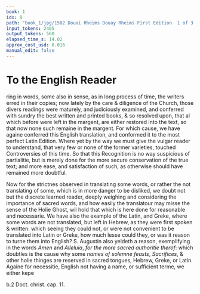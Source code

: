 ```yaml
---
book: 1
idx: 8
path: "book_1/jpg/1582 Douai Rheims Douay Rheims First Edition  1 of 3 1609 Old Testament.pdf-8.jpg"
input_tokens: 2405
output_tokens: 560
elapsed_time_s: 14.02
approx_cost_usd: 0.016
manual_edit: false
---
```

# To the English Reader

ring in words, some also in sense, as in long process of time, the writers erred in their copies; now lately by the care & diligence of the Church, those divers readings were maturely, and judiciously examined, and conferred with sundry the best written and printed books, & so resolved upon, that al which before were left in the margent, are either restored into the text, so that now none such remaine in the margent. For which cause, we have againe conferred this English translation, and conformed it to the most perfect Latin Edition. Where yet by the way we must give the vulgar reader to understand, that very few or none of the former varieties, touched Controversies of this time. So that this Recognition is no way suspicious of partialitie, but is merely done for the more secure conservation of the true text; and more ease, and satisfaction of such, as otherwise should have remained more doubtful.

Now for the strictnes observed in translating some words, or rather the not translating of some, which is in more danger to be disliked, we doubt not but the discrete learned reader, deeply weighing and considering the importance of sacred words, and how easily the translatour may misse the sense of the Holie Ghost, wil hold that which is here done for reasonable and necessarie. We have also the example of the Latin, and Greke, where some words are not translated, but left in Hebrew, as they were first spoken & written: which seeing they could not, or were not convenient to be translated into Latin or Greke, how much lesse could they, or was it reason to turne them into English? S. Augustin also yeldeth a reason, exemplifying in the words *Amen* and *Alleluia*, *for the more sacred authoritie therof*: which doubtles is the cause why some *names of solemne feasts*, *Sacrifices*, & other holie thinges are reserved in sacred tongues, Hebrew, Greke, or Latin. Againe for necessitie, English not having a name, or sufficient terme, we either kepe

[^1]: The touched not present controversies.

[^2]: Why some words not translated into vulgar English.

[^3]: Some Hebrew words not translated into Latin, nor Greke.

[^4]: More authoritie in sacred tongues.

<aside>b.2 Doct. christ. cap. 11.</aside>